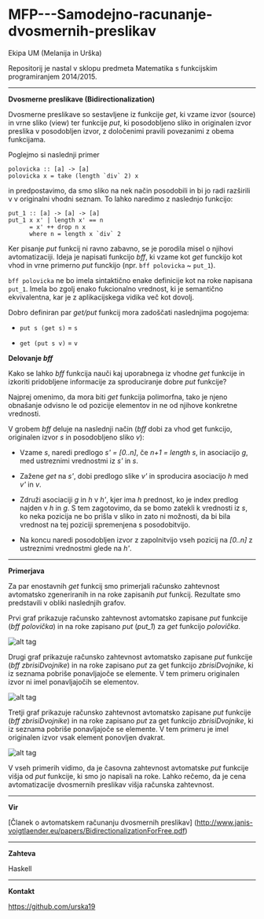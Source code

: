 MFP---Samodejno-racunanje-dvosmernih-preslikav
==============================================
Ekipa UM (Melanija in Urška)

Repositorij je nastal v sklopu predmeta Matematika s funkcijskim programiranjem 2014/2015.
___

**Dvosmerne preslikave (Bidirectionalization)**

Dvosmerne preslikave so sestavljene iz funkcije *get*, ki vzame izvor (source)
in vrne sliko (view) ter funkcije *put*, ki posodobljeno sliko in originalen
izvor preslika v posodobljen izvor, z določenimi pravili povezanimi z 
obema funkcijama.

Poglejmo si naslednji primer
```
polovicka :: [a] -> [a]
polovicka x = take (length `div` 2) x
```
in predpostavimo, da smo sliko na nek način posodobili in bi jo radi razširili v 
v originalni vhodni seznam.
To lahko naredimo z naslednjo funkcijo:
```
put_1 :: [a] -> [a] -> [a]
put_1 x x' | length x' == n
	  = x' ++ drop n x 
	  where n = length x `div` 2
```

Ker pisanje *put* funkcij ni ravno zabavno, se je porodila misel o njihovi avtomatizaciji.
Ideja je napisati funkcijo *bff*, ki vzame kot *get* funckijo kot vhod in vrne 
primerno *put* funckijo (npr. ```bff polovicka``` ~ ```put_1```).

```bff polovicka``` ne bo imela sintaktično enake definicije kot na roke napisana 
```put_1```. Imela bo zgolj enako fukcionalno vrednost, ki je semantično 
ekvivalentna, kar je z aplikacijskega vidika več kot dovolj.

Dobro definiran par *get/put* funkcij mora zadoščati naslednjima pogojema:

- ```put s (get s)``` = ```s```

- ```get (put s v)``` = ```v```


**Delovanje *bff***

Kako se lahko *bff* funkcija nauči kaj uporabnega iz vhodne *get* funkcije in 
izkoriti pridobljene informacije za sproduciranje dobre *put* funkcije?

Najprej omenimo, da mora biti *get* funkcija polimorfna, tako je njeno obnašanje odvisno le od 
pozicije elementov in ne od njihove konkretne vrednosti.


V grobem *bff* deluje na naslednji način
(*bff* dobi za vhod get funkcijo, originalen izvor *s* in posodobljeno sliko *v*):

- Vzame *s*, naredi predlogo *s' = [0..n]*, če *n+1 = length s*, in asociacijo *g*, med 
ustreznimi vrednostmi iz *s'* in *s*.

- Zažene *get* na *s'*, dobi predlogo slike *v'* in sproducira asociacijo *h* med *v'* in *v*.

- Združi asociaciji *g* in *h* v *h'*, kjer ima *h* prednost, ko je index predlog najden 
v *h* in *g*. S tem zagotovimo, da se bomo zatekli k vrednosti iz *s*, ko neka 
pozicija ne bo prišla v sliko in zato ni možnosti, da bi bila vrednost na tej poziciji spremenjena 
s posodobitvijo.

- Na koncu naredi posodobljen izvor z zapolnitvijo vseh pozicij na *[0..n]*
z ustreznimi vrednostmi glede na *h'*.




___
**Primerjava**

Za par enostavnih *get* funkcij smo primerjali računsko zahtevnost avtomatsko zgeneriranih in na roke zapisanih *put* funkcij. Rezultate smo predstavili v obliki naslednjih grafov.

Prvi graf prikazuje računsko zahtevnost avtomatsko zapisane *put* funkcije (*bff polovička*) in na roke zapisano *put* (*put_1*) za *get* funkcijo *polovička*. 

![alt tag](https://raw.githubusercontent.com/urska19/MFP---Samodejno-racunanje-dvosmernih-preslikav/master/halve1.jpg)

Drugi graf prikazuje računsko zahtevnost avtomatsko zapisane *put* funkcije (*bff zbrisiDvojnike*) in na roke zapisano *put* za get funkcijo *zbrisiDvojnike*, ki iz seznama pobriše ponavljajoče se elemente.
V tem primeru originalen izvor ni imel ponavljajočih se elementov.

![alt tag](https://raw.githubusercontent.com/urska19/MFP---Samodejno-racunanje-dvosmernih-preslikav/master/rmdups_all_different_elts1.jpg)

Tretji graf prikazuje računsko zahtevnost avtomatsko zapisane *put* funkcije (*bff zbrisiDvojnike*) in na roke zapisano *put* za get funkcijo *zbrisiDvojnike*, ki iz seznama pobriše ponavljajoče se elemente.
V tem primeru je imel originalen izvor vsak element ponovljen dvakrat.

![alt tag](https://raw.githubusercontent.com/urska19/MFP---Samodejno-racunanje-dvosmernih-preslikav/master/rmdups_every_elt_is_duplicated1.jpg)

V vseh primerih vidimo, da je časovna zahtevnost avtomatske *put* funkcije višja od *put* funkcije, ki smo jo napisali na roke. Lahko rečemo, da je cena avtomatizacije dvosmernih preslikav višja računska zahtevnost.

___
**Vir**

[Članek o avtomatskem računanju dvosmernih preslikav] (http://www.janis-voigtlaender.eu/papers/BidirectionalizationForFree.pdf)

___
**Zahteva**

Haskell

___
**Kontakt**

https://github.com/urska19



